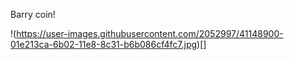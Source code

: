 Barry coin!

!(https://user-images.githubusercontent.com/2052997/41148900-01e213ca-6b02-11e8-8c31-b6b086cf4fc7.jpg)[]
